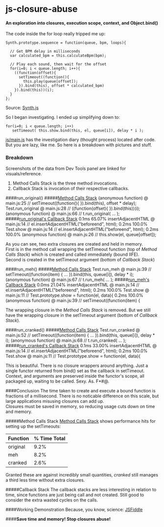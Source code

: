 # js-closure-abuse
#### An exploration into closures, execution scope, context, and Object.bind()



The code inside the for loop really tripped me up:

    Synth.prototype.sequence = function(queue, bpm, loops){

      // Get BPM delay in milliseconds
      var calculated_bpm = this.calculateBpm(bpm);

      // Play each sound, then wait for the offset
      for(i=0; i < queue.length; i++){
        ((function(offset){
          setTimeout((function(){
            this.play(queue[offset]);
          }).bind(this), offset * calculated_bpm)
        }).bind(this))(i);
      }
    };

Source: [Synth.js](https://github.com/garvank/synth-js)


So I began investigating. I ended up simplifying down to:

    for(i=0; i < queue.length; i++)
       setTimeout( this.show.bind(this, el, queue[i]), delay * i );

[js/main.js](js/main.js) has the investigation diary (thought process) located after code.  
But you are lazy, like me. So here is a breakdown with pictures and stuff.

### Breakdown
Screenshots of the data from Dev Tools panel are linked for visuals/reference.

1. Method Calls Stack is the three method invocations.  
2. Callback Stack is invocation of their respective callbacks.


####run_original()
#####[Method Calls Stack](img/method_invocation_callstacks.jpg)
    (anonymous function)  @ main.js:25 // setTimeout((function(){ }).bind(this), offset * delay);
    Test.run_original     @ main.js:28 // ((function(offset){ }).bind(this))(i);
    (anonymous function)  @ main.js:66 // t.run_original( ... );
#####[run_original's Callback Stack](img/run_original_calllbackstack.jpg)
    0.1ms 65.07% insertAdjacentHTML    @ main.js:14 // el.insertAdjacentHTML("beforeend", html);
    0.2ms 100.0% Test.show             @ main.js:14 // el.insertAdjacentHTML("beforeend", html);
    0.2ms 100.0% (anonymous function)  @ main.js:26 // this.show(el, queue[offset]);

As you can see, two extra closures are created and held in memory.  
First is in the method call wrapping the setTimeout function (top of *Method Calls Stack*) which is created and called immediately (bound IIFE).  
Second is created in the setTimeout argument (bottom of *Callback Stack*)

####run_meh()
#####[Method Calls Stack](img/method_invocation_callstacks.jpg)
    Test.run_meh         @ main.js:39 // setTimeout((function(item) { ... }).bind(this, queue[i]), delay * i);
    (anonymous function) @ main.js:67 // t.run_meh( ... );
#####[run_meh's Callback Stack](img/run_meh_callbackstack.jpg)
    0.0ms 21.04% insertAdjacentHTML    @ main.js:14 // el.insertAdjacentHTML("beforeend", html);
    0.2ms 100.0% Test.show             @ main.js:11 // Test.prototype.show = function(el, data){
    0.2ms 100.0% (anonymous function)  @ main.js:39 // setTimeout((function(item) {

The wrapping closure in the *Method Calls Stack* is removed. But we still have the wrapping closure in the setTimeout argument (bottom of *Callback Stack*).

####run_cranked()
#####[Method Calls Stack](img/method_invocation_callstacks.jpg)
    Test.run_cranked      @ main.js:52 // setTimeout((function(item) { ... }).bind(this, queue[i]), delay * i);
    (anonymous function)  @ main.js:68 // t.run_cranked( ... );
#####[run_cranked's Callback Stack](img/run_cranked_callbackstack.jpg)
    0.1ms 33.00% insertAdjacentHTML  @ main.js:14 // el.insertAdjacentHTML("beforeend", html);
    0.2ms 100.0% Test.show           @ main.js:11 // Test.prototype.show = function(el, data){

This is beautiful. There is no closure wrappers around anything. Just a single functor returned from bind() set as the callback in setTimeout. Context, and arguments are preserved inside the functor's scope, all packaged up, waiting to be called. Sexy. As. F*#@.

####Conclusion
The time taken to create and execute a bound function is fractions of a millisecond. There is no noticable difference on this scale, but large applications misusing closures can add up.  
Closures must be saved in memory, so reducing usage cuts down on time and memory.

#####Method Calls Stack
[Method Calls Stack](img/method_invocation_callstacks.jpg) shows performance hits for setting up the setTimeouts:

| Function | % Time Total |
| --- | --- |
| original | 9.2% |
| meh | 8.2% |
| cranked | 2.6% |

Granted these are against incredibly small quantities, *cranked* still manages a third less time without extra closures.

#####Callback Stack
The callback stacks are less interesting in relation to time, since functions are just being call and not created. Still good to consider the extra wasted cycles on the calls.

####Working Demonstration
Because, you know, science: [JSFiddle](https://jsfiddle.net/ryunp/8nyq969t/)

####**Save time and memory! Stop closures abuse!**